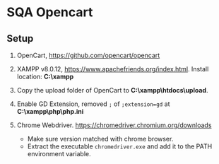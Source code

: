 # SQA Opencart

## Setup

1. OpenCart, <https://github.com/opencart/opencart>

2. XAMPP v8.0.12, <https://www.apachefriends.org/index.html>. Install location:
   **C:\xampp**

3. Copy the upload folder of OpenCart to **C:\xampp\htdocs\upload**.

4. Enable GD Extension, removed `;` of `;extension=gd` at  **C:\xampp\php\php.ini**

5. Chrome Webdriver. <https://chromedriver.chromium.org/downloads>  
   - Make sure version matched with chrome browser.
   - Extract the executable `chromedriver.exe` and add it to the PATH environment variable.